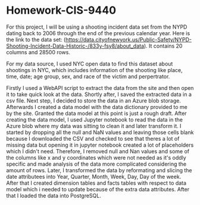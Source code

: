 # Homework-CIS-9440

For this project, I will be using a shooting incident data set from the NYPD dating back to 2006 through the end of the previous calendar year. Here is the link to the data set: (https://data.cityofnewyork.us/Public-Safety/NYPD-Shooting-Incident-Data-Historic-/833y-fsy8/about_data). It contains 20 columns and 28500 rows. 

For my data source, I used NYC open data to find this dataset about shootings in NYC, which includes information of the shooting like place, time, date; age group, sex, and race of the victim and perpertrator.

Firstly I used a WebAPI script to extract the data from the site and then open it to take quick look at the data. Shortly after, I saved the extracted data in a csv file. 
Next step, I decided to store the data in an Azure blob storage. Afterwards I created a data model with the data dictionary provided to me by the site. Granted the data model at this point is just a rough draft. 
After creating the data model, I used Jupyter notebook to read the data in the Azure blob where my data was sitting to clean it and later transform it. I started by dropping all the null and NaN values and leaving those cells blank because 
I downloaded the CSV and checked to see that theres a lot of missing data but opening it in jupyter notebook created a lot of placeholders which I didn't need. Therefore, I removed null and Nan values and some of the columns like 
x and y coordinates which were not needed as it's oddly specific and made analysis of the data more complicated considering the amount of rows. Later, I transformed the data by reformating and slicing the date attributees into Year, Quarter, 
Month, Week, Day, Day of the week. After that I created dimension tables and facts tables with respect to data model which i needed to update because of the extra data attributes. After that I loaded the data into PostgreSQL.

